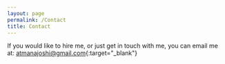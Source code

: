 ```yaml
---
layout: page
permalink: /Contact
title: Contact
---
```

If you would like to hire me, or just get in touch with me, you can email me at:
[atmanajoshi@gmail.com](mailto:atmanajoshi@gmail.com){:target="_blank"}

